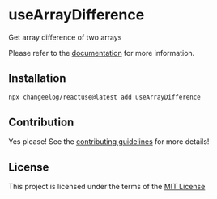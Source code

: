 # useArrayDifference

Get array difference of two arrays

Please refer to the [documentation](#) for more information.

## Installation

```bash
npx changeelog/reactuse@latest add useArrayDifference
```

## Contribution

Yes please! See the [contributing guidelines](#) for more details!

## License

This project is licensed under the terms of the [MIT License](/LICENSE)
